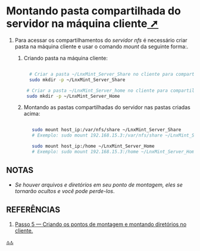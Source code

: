 <div class="header" id="myHeader">
  <div class="navbar" w3-include-html="/menu.inc"> </div>
</div>
<div class="title"><script> document.write(document.title);</script></div>  
<main>
<!-- markdownlint-disable-next-line -->
<span id="topo"><span>

# Montando pasta compartilhada do servidor na máquina cliente<a href="montando_pasta_compartilhada_do_servidor_no_cliente.html" target="_blank" title="Pressione aqui para expandir este documento em nova aba." >  ➚ </a>

1. Para acessar os compartilhamentos do _servidor nfs_ é necessário criar pasta na máquina cliente e usar o comando _mount_ da seguinte forma:.
   1. Criando pasta na máquina cliente:

       ```sh

         # Criar a pasta ~/LnxMint_Server_Share no cliente para compartilhada a pasta /var/nfs/share do servidor
         sudo mkdir -p ~/LnxMint_Server_Share

        # Criar a pasta ~/LnxMint_Server_home no cliente para compartilhada a pasta /home do servidor         
        sudo mkdir -p ~/LnxMint_Server_Home

       ```

   2. Montando as pastas compartilhadas do servidor nas pastas criadas acima:

       ```sh

          sudo mount host_ip:/var/nfs/share ~/LnxMint_Server_Share
          # Exemplo: sudo mount 192.168.15.3:/var/nfs/share ~/LnxMint_Server_Share

          sudo mount host_ip:/home ~/LnxMint_Server_Home
          # Exemplo: sudo mount 192.168.15.3:/home ~/LnxMint_Server_Home
       
       ```

## NOTAS

- _Se houver arquivos e diretórios em seu ponto de montagem, eles se tornarão ocultos e você pode perde-los_.

## REFERÊNCIAS

1. [Passo 5 — Criando os pontos de montagem e montando diretórios no cliente.](https://www.digitalocean.com/community/tutorials/how-to-set-up-an-nfs-mount-on-ubuntu-20-04-pt#passo-5-criando-os-pontos-de-montagem-e-montando-diretorios-no-cliente)

</main>

<!-- markdownlint-disable-next-line -->
<script>  includeHTML(); FixHeader(window,"myHeader"); </script>
[🔝🔝](#topo "Retorna ao topo")